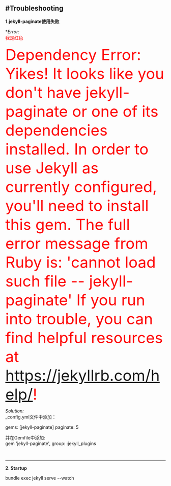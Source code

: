 ﻿﻿﻿﻿#Troubleshooting  ---**1.jekyll-paginate使用失败**  **Error:*  <font color=red>我是红色</font><font color=red size=72> Dependency Error: Yikes! It looks like you don't have jekyll-paginate or one of its dependencies installed. In order to use Jekyll as currently configured, you'll need to install this gem. The full error message from Ruby is: 'cannot load such file -- jekyll-paginate' If you run into trouble, you can find helpful resources at https://jekyllrb.com/help/! </font>  *Solution:*  _config.yml文件中添加： gems: [jekyll-paginate]paginate: 5  并在Gemfile中添加:  gem 'jekyll-paginate', group: :jekyll_plugins&nbsp;---**2. Startup**  bundle exec jekyll serve --watch